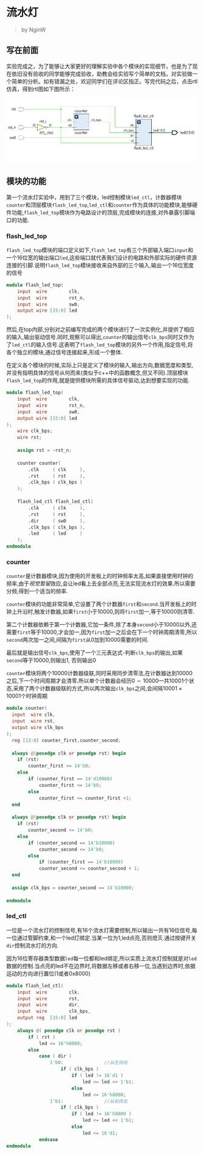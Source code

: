 # 流水灯

> by NginW

## 写在前面

实验完成之，为了能够让大家更好的理解实验中各个模块的实现细节，也是为了现在依旧没有验收的同学能够完成验收，助教会给实验写个简单的文档，对实验做一个简单的分析。如有错漏之处，欢迎同学们在评论区指正。写完代码之后，点击rtl仿真，得到rtl图如下图所示：

![image-20211123224510884](../pic.asset/image-20211123224510884.png)



## 模块的功能

第一个流水灯实验中，用到了三个模块，led控制模块`led_ctl`，计数器模块`counter`和顶层模块`flash_led_top`,`led_ctl`和`counter`作为具体的功能模块,能够硬件功能,`flash_led_top`模块作为电路设计的顶层,完成模块的连接,对外暴露引脚端口的功能.

### flash_led_top

`flash_led_top`模块的端口定义如下,`flash_led_top`有三个外部输入端口`input`和一个16位宽的输出端口`led`,这些端口就代表我们设计的电路和外部实际的硬件资源连接的引脚.说明`flash_led_top`模块接收来自外部的三个输入,输出一个16位宽度的信号

```verilog
module flash_led_top(
    input  wire        clk,
    input  wire        rst_n,
    input  wire        sw0,
    output wire [15:0] led
);
```

然后,在top内部,分别对之前编写完成的两个模块进行了一次实例化,并提供了相应的输入,输出驱动信号.同时,观察可以得出,`counter`的输出信号`clk_bps`同时又作为了`led_ctl`的输入信号.这表明了`flash_led_top`模块的另外一个作用,指定信号,将各个独立的模块,通过信号连接起来,形成一个整体.

在定义各个模块的时候,实际上只是定义了模块的输入,输出方向,数据宽度和类型,并没有指明具体的信号从何而来(类似于c++中的函数概念,但又不同).顶层模块`flash_led_top`的作用,就是提供模块所需的具体信号驱动,达到想要实现的功能.

```verilog
module flash_led_top(
    input  wire        clk,
    input  wire        rst_n,
    input  wire        sw0,
    output wire [15:0] led
);
    wire clk_bps;
    wire rst;

    assign rst = ~rst_n;
    
    counter counter(
        .clk     ( clk     ),
        .rst     ( rst     ),
        .clk_bps ( clk_bps )
    );

    flash_led_ctl flash_led_ctl(
        .clk     ( clk     ),
        .rst     ( rst     ),
        .dir     ( sw0     ),
        .clk_bps ( clk_bps ),
        .led     ( led     )
    );
endmodule
```

### counter

`counter`是计数器模块,因为使用的开发板上的时钟频率太高,如果直接使用时钟的频率,由于*视觉暂留*效应,会让led看上去全部点亮,无法实现流水灯的效果.所以需要分频,得到一个适当的频率.

`counter`模块的功能非常简单,它设置了两个计数器`first`和`second`.当开发板上的时钟上升沿时,触发计数器,如果`first`小于$10000$,则将`first`加一,等于$10000$则清零.

第二个计数器依赖于第一个计数器,它加一条件,除了本身`second`小于$10000$以外,还需要`first`等于$10000$,才会加一,因为`first`加一之后会在下一个时钟周期清零,所以`second`两次加一之间,间隔为`first`从0加到$10000$需要的时间.

最后就是输出信号`clk_bps`,使用了一个三元表达式-判断`clk_bps`的输出,如果`second`等于$10000$,则输出1, 否则输出0

`counter`模块将两个$10000$计数器级联,同时采用同步清零法,在计数器达到$10000$之后,下一个时间周期才会清零.所以单个计数器会经历$0\sim 10000$一共$10001$个状态,采用了两个计数器级联的方式,所以两次输出`clk_bps`之间,会间隔$10001\times 10001$个时钟周期

```verilog
module counter(
  input  wire clk,
  input  wire rst,
  output wire clk_bps
);
  reg [13:0] counter_first,counter_second;

  always @(posedge clk or posedge rst) begin
    if (rst) 
        counter_first <= 14'b0;
    else 
        if (counter_first == 14'd10000) 
            counter_first <= 14'b0;
        else 
            counter_first <= counter_first +1;
  end

  always @(posedge clk or posedge rst) begin
    if (rst) 
        counter_second <= 14'b0;
    else        
        if (counter_second == 14'b10000) 
            counter_second <= 14'b0;
        else 
            if (counter_first == 14'b10000) 
            counter_second <= counter_second + 1;
  end

  assign clk_bps = counter_second == 14'b10000;

endmodule
```

### led_ctl

一位是一个流水灯的控制信号,有16个流水灯需要控制,所以输出一共有16位信号,每一位通过管脚约束,和一个led灯绑定.当某一位为1,led点亮,否则熄灭.通过按键开关`dir`控制流水灯的方向.

因为16位寄存器类型数据`led`每一位都和led绑定,所以实质上流水灯控制就是对`led`数据的控制.当点亮的led不在边界时,将数据左移或者右移一位,当遇到边界时,依据运动的方向进行置位(1或者0x8000)

```verilog
module flash_led_ctl(
    input  wire        clk,
    input  wire        rst,
    input  wire        dir,
    input  wire        clk_bps,
    output reg  [15:0] led
);
    always @( posedge clk or posedge rst )
        if ( rst )
            led <= 16'h8000;
        else
            case ( dir )
                1'b0:               //从左向右
                    if ( clk_bps )
                        if ( led != 16'd1 )
                            led <= led >> 1'b1;
                        else
                            led <= 16'h8000;
                1'b1:               //从右向左
                    if ( clk_bps )
                        if ( led != 16'h8000 )
                            led <= led << 1'b1;
                        else
                            led <= 16'd1;
            endcase
endmodule

```


